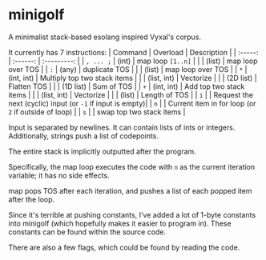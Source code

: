 # minigolf
A minimalist stack-based esolang inspired Vyxal's corpus.

It currently has 7 instructions:
| Command | Overload | Description |
| :-----: | :------: | :---------: |
| `, ... ;`     | (int)    | map loop `[1..n]` |
|         | (list)   | map loop over TOS |
| `:`     | (any)    | duplicate TOS |
|         | (list) | map loop over TOS |
| `*`     | (int, int) | Multiply top two stack items |
|         | (list, int) | Vectorize |
|         | (2D list) | Flatten TOS |
|         | (1D list) | Sum of TOS |
| `+`     | (int, int) | Add top two stack items |
|         | (list, int) | Vectorize |
|         | (list) | Length of TOS |
| `i`     |        | Request the next (cyclic) input (or `-1` if input is empty)|
| `n`     |        | Current item in for loop (or `2` if outside of loop) |
| `s`     |        | swap top two stack items |

Input is separated by newlines. It can contain lists of ints or integers. Additionally, strings push a list of codepoints.

The entire stack is implicitly outputted after the program.

Specifically, the map loop executes the code with `n` as the current iteration variable; it has no side effects.

map pops TOS after each iteration, and pushes a list of each popped item after the loop.

Since it's terrible at pushing constants, I've added a lot of 1-byte constants into minigolf (which hopefully makes it easier to program in). These constants can be found within the source code.

There are also a few flags, which could be found by reading the code.
